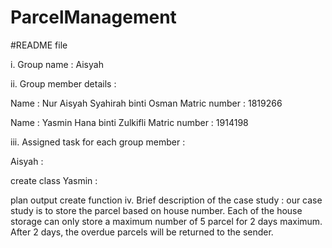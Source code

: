 # ParcelManagement
#README file

i. Group name : Aisyah

ii. Group member details :

Name : Nur Aisyah Syahirah binti Osman Matric number : 1819266

Name : Yasmin Hana binti Zulkifli Matric number : 1914198

iii. Assigned task for each group member :

Aisyah :

create class
Yasmin :

plan output
create function
iv. Brief description of the case study : our case study is to store the parcel based on house number. Each of the house storage can only store a maximum number of 5 parcel for 2 days maximum. After 2 days, the overdue parcels will be returned to the sender.
